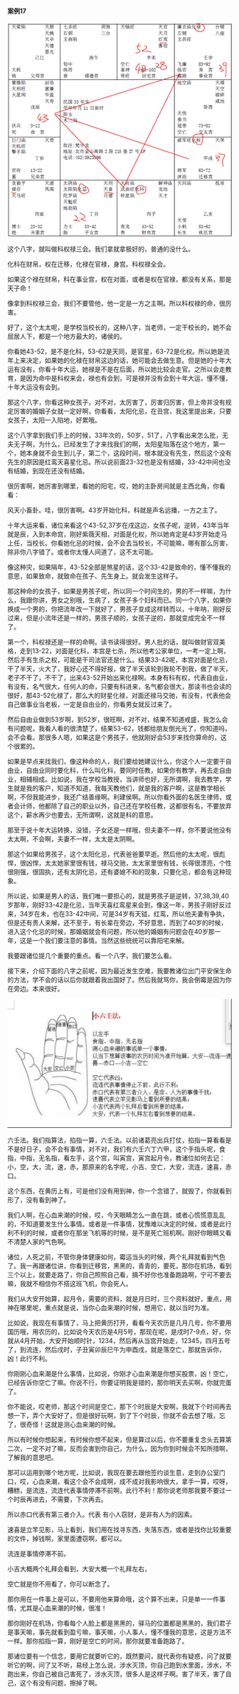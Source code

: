 #### 案例17

![图片](../img/案例17辰.jpg)

这个八字，就叫做科权禄三会。我们拿就拿极好的，普通的没什么。

化科在财帛，权在迁移，化禄在官禄，身宫。科权禄全会。

如果这个禄在财帛，科在事业宫，权在对面，或者是权在官禄，都没有关系，那是天子命！

像拿到科权禄三会，我们不要管他，他一定是一方之主啊。所以科权禄的命，很厉害。

好了，这个太太呢，是学校当校长的，这种八字，当老师，一定干校长的，她不会屈居人下，都是一个地方最大的，诸侯的。

你看她43-52，是不是化科，53-62是天同，是官星，63-72是化权。所以她是流年上来决定，如果她的化禄在财帛这边的话，她可能会去做生意。但是她的十年大运有没有，你看十年大运，她禄是不是在后面，所以她比较会走官。之所以会走教育，是因为命中是科权来会，禄也有会到，可是禄并没有会到十年大运，懂不懂，十年大运没有会到。

那这个八字，你看这种女孩子，对不对，太厉害了，厉害归厉害，但上帝并没有规定厉害的婚姻子女就一定好啊，你看看，太阳化忌，在丑宫，我这里提出来，只要女孩子，太阳一入陷地，好累哦。

这个八字拿到我们手上的时候，33年次的，50岁，51了，八字看出来怎么批，无夫无子啊，为什么，已经发生了才来找我们的啊，太阳星陷落在这个地方，第一个，她本身就不会生到儿子，第二个，这段时间，根本就没有先生，然后这个没有先生的原因是红鸾天喜星化忌。所以说前面23-32也是没有结婚，33-42中间也没有结婚，到现在还没有结婚。

很厉害啊，她厉害到哪里，看她的阳宅，哎，她的主卧房间就是主西北角，你看看：

风天小畜卦。哇，很厉害啊。43岁开始化科，科就是声名远播，一方之主了。

十年大运来看，诸位来看这个43-52,37岁在戌这边，女孩子呢，逆转，43年当年就是辰，入到本命宫，刚好紫薇天相，对面是化权，所以她肯定是43岁开始走马上任，当校长。你看她化忌的时候，会不会去当校长，不可能嘛，哪有那么厉害，除非你八字错了。或者你太懂人间道了，这不太可能。

像这种灾，如果隔年，43-52全部是煞星的话，这个33-42是致命的，懂不懂我的意思，如果致命，就致命在孩子、先生身上。就会发生这样子。

那这种命的女孩子，如果是男孩子呢，所以同一个时间生的，男的不一样嘛，为什么，我跟你讲，男女之别哦，生病了，女孩子多个妇科而已。同一个八字，如果你换成一个男的，你把流年改一下就好了，男孩子变成这样转而以，十年呐，刚好反过来，但是小流年还是一样的，男孩子顺的，女孩子逆的，那就变成完全不一样了。

第一个，科权禄还是一样的命啊。读书读得很好。男人批的话，就叫做财官双美格，走到13-22，对面是化科，本宫是七杀，所以他考公家单位，一考一定上啊，然后手有生杀之权，可能是干司法官还是什么。结果33-42呢，本宫对面是化忌，干了半天，火大了，我好心还不得好报，做了半天该轮到我轮不到我，做了半天，老子不干了，不干了，出来43-52开始出来化禄啊。本身有科有权，代表自由业，有没有，名气很大，任何人的命，只要有科进来，名气都会很大，那读书也会读的很好，那43-52化禄了，那么大的财星化禄，对面还禄马交驰，有没有，代表他会自己做事业当老板，一定是自由业的，你看男女就反过来了。

然后自由业做到53岁啊，到52岁，很旺啊，对不对，结果不知道戒盛，我怎么会有问题呢，我看人看的很清楚了，结果53-62，钱都给朋友倒光光了，你知道吗，会不会看。那很多人嗯，如果这是个男孩子，他就刚好会53岁来找你算命的，这个很累的。

如果是早点来找我们，像这种命的人，我们要给她建议什么，你这个人一定要干自由业，自由业同时要化科，什么叫化科，要同时任教，如果你有教学，再去走自由业，相辅相成。比如说，我在学校当教授，当讲师也好，无所谓啊，我去教学，学生就是我的客户，知道不知道，我每天教他们，就是我的客户啊，这是教学相长啊，不但我能进步，我还广结善缘啊。利建侯啊。所以你看外面的名医生律师，或者会计师，他都除了自己的职业以外，自己还在学校任教，这都很有名，不要放弃这个，薪水再少也要去，无所谓啊，这就是科的意思。

那至于说十年大运转换，没错，子女还是一样哦，但夫妻不一样，你不要说他没有太太啊，不会啊，夫妻不一样，太太是太阴啊。

那这个如果给男孩子，这个太阳化忌，代表爸爸要早逝。然后他的太太呢，很彪悍，很凶悍，太太她家里很有钱，禄马交驰，太太家里很有钱，长得很漂亮，个性很刚强，很固执，还有太阴化忌，还有婆媳不和的现象，只要化忌，都会有这种现象。

所以说，如果是男人的话，我们唯一要担心的，就是男孩子是逆转，37,38,39,40岁那年，刚好33-42是化忌，当年天喜红鸾星来会到，像这一年，男孩子刚好反过来，34岁在未，也在33-42中间，可是34岁有天钺，红鸾，所以他夫妻有争执，但是还有贵人来解，还不至于，有长辈在旁边，不好意思，而到了40岁的时候，进入这个化忌的时候，那婚姻就会有问题，所以他的婚姻有问题会在40岁那一年，这是一个我们要注意的事情。当然这些统统可以靠阳宅来解。

我要跟诸位提几个重要的重点。看一个八字，我们要怎么看。

接下来，介绍下面的八字之前呢，因为最近发生空难，我要教诸位出门平安保生命的方法，学不会的话以后你就跟着我出国好了。然后我就骂你，我会倒霉是因为你在旁边。本来很好。

![图片](../img/小六壬法.jpg)

六壬法。我们指算法，掐指一算，六壬法。以前诸葛亮出兵打仗，掐指一算看看是不是好日子，会不会有事情，对不对，我们有六壬六丁六甲，这个手指头呢，食指，中指，无名指，看左手，这个宫，叫寅宫，寅宫起月令，教诸位如何去记：小，空，大，流，速，赤，那原来的名字呢，小吉、空亡，大安，流连，速喜，赤口。

这个东西，在黄历上有，可是他们没有用到神，你一个念错了，就毁了，你就看到形了，没有看到神了。

我们人啊，在心血来潮的时候，哎，今天眼睛怎么一直在跳，或者心慌慌意乱乱的，不知道要发生什么事情。或者是一件事情，犹豫难以决定的时候，或者是此行利不利的时候，或者你在那坐飞机等的时候，是不是死亡班机啊。刚好你眼睛又看不清楚人家的气色啊。

诸位，人死之前，不管你身体健康如何，霉运当头的时候，两个礼拜就看到气色了。我一再跟诸位讲，你看到迁移宫，黑黑的，青青的，要死，那你在机场，看到三个以上，就要走路了，你自己照照自己看，搞不好你也准备跑路啊，宁可不要去嘛，我就不相信你不搭这班飞机，你会死人。

我们从大安开始算，起月令，需要的资料，就是月日时，三个资料就好，重点，用神在哪里呢，重点就是说，当你心血来潮的时候，想用它，就以当时为准。

比如说，我现在有事情了，马上把黄历打开，看看今天农历是几月几号，你不要用国历哦，用农历的，比如说今天农历是4月5号，那现在呢，是戌时7-9点，好，你就从4月开始，大安开始顺时针，1234，然后再从当宫开始走，12345，四月五号了，到流连，然后戌时，子丑寅卯辰巳午为申酉戌，就是落空亡，那就告诉你，凶！此行不利。

你刚刚心血来潮是什么事情，比如说，你刚才心血来潮是你想买股票，凶！空亡，已经告诉你空亡了嘛。你说不行，你要证明我是错的，那你明天去买啊，你就完蛋了。

你不能说，哎老师，那这个时间是空亡，那下个时辰是大安啊，我就下个时间再去想一下，弄个大安好了，但是很好玩啊，到了下个时辰，你就不会去想了哦，忘了，很奇怪！这就是测心血来潮的时候。

所以有时候你想起来，有时候你想不起来，但是算过以后，你不要重复念头去算第二次，一定不对了嘛，反而会害到你自己，为什么，因为你到时候会不知所措啊，了解我的意思吧。

那可以运用到哪个地方呢，比如说，我现在要去跟他签约谈生意，走到办公室门口，哎，心血来潮，看这个会不会成啊，成不成对我影响很大，拿手一算，哎呀，糟糕，是流连，流连代表事情停滞不前啊，此行不利！那你说老师那我要不要过一个时辰再进去，不需要，下次再去。

所以赤口代表有第三者介入。代表 有小人窃财，是非有人为的因素。

速喜是立竿见影，马上看到，我们用在找寻东西，失落东西，或者是找你比较重要的文件，掉钱啊，家里面遭窃啊，都可以。

流连是事情停滞不前。

小吉大概两个礼拜会看到，大安大概一个礼拜左右，

空亡就是你不用看了，你可以断念了。

那你用在一件事上是可以，不要用他来算命哦，这个算不出来，只是单一一件事情，尤其是心血来潮的时候，很准！

那你刚好在机场，你看每个人脸上都是黑黑的，驿马的位置都是黑黑的，我们君子是事天嘛，事先就看到盈亏嘛，事天嘛，小人事人，懂不懂我的意思，这是方法不一样。那你掐指一算，刚好是空亡的时间，那你就要准备跑路了。

那诸位要有一个信念，要用它就要听它的，既然要问，就代表你有疑惑，问了就要听它的啊，问了又不听，易经上怎么说，涉水灭顶，你自己跑到水里面，涉水，不跑出来，你自己被自己害死了，涉水灭顶，很多人是这样子啊。害了半天，害了自己，这个有没有问题，擦掉了啊。